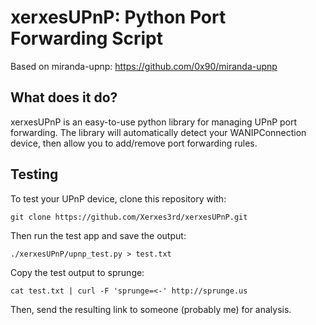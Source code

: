 # xerxesUPnP: Python Port Forwarding Script
Based on miranda-upnp: https://github.com/0x90/miranda-upnp 
## What does it do?
xerxesUPnP is an easy-to-use python library for managing UPnP port forwarding.  The library will automatically detect your WANIPConnection device, then allow you to add/remove port forwarding rules.
## Testing
To test your UPnP device, clone this repository with:

`git clone https://github.com/Xerxes3rd/xerxesUPnP.git`

Then run the test app and save the output:

`./xerxesUPnP/upnp_test.py > test.txt`

Copy the test output to sprunge:

`cat test.txt | curl -F 'sprunge=<-' http://sprunge.us`

Then, send the resulting link to someone (probably me) for analysis.
